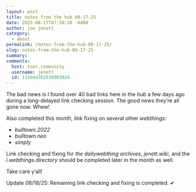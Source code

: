 ```yaml
---
layout: post
title: notes from the hub 08-17-25
date: 2025-08-17T07:50:10 -0400
author: joe jenett
category:
  - about
permalink: /notes-from-the-hub-08-17-25/
slug: notes-from-the-hub-08-17-25
summary:
comments:
  host: toot.community
  username: jenett
  id: 115044762538903024
---
```

The bad news is I found over 40 bad links here in the <em>hub</em> a few days ago during a long-delayed link checking session. The good news they’re all gone now. Whew!

Also completed this month, link fixing on several other <em>webthings:</em>
<ul>
<li><em>bulltown.2022</em></li>
<li><em>bulltown.neo</em></li>
<li><em>simply</em></li>
</ul>
Link checking and fixing for <em>the dailywebthing archives</em>, <em>jenett.wiki</em>, and the <em>i.webthings.directory</em> should be completed later in the month as well.

Take care y’all!

Update 08/18/25: Remaining link checking and fixing is completed.  ✔

<a href="https://brid.gy/publish/mastodon"></a>
